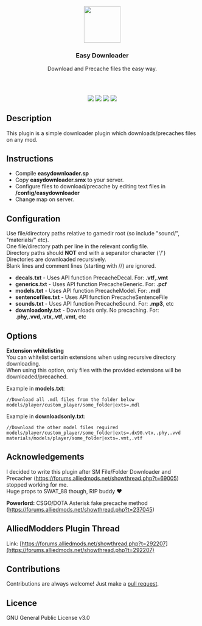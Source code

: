 <p align="center">
<img src="https://i.imgur.com/cptqDaD.png" height="96px" width="96px"/>
<br/>
<h3 align="center">Easy Downloader</h3>
<p align="center">Download and Precache files the easy way.</p>
<h2></h2>
</p>
<br />

<p align="center">
<a href="../../releases"><img src="https://img.shields.io/github/release/mobeigi/EasyDownloader.svg?style=flat-square" /></a>
<a href="../../issues"><img src="https://img.shields.io/github/issues/mobeigi/EasyDownloader.svg?style=flat-square" /></a>
<a href="../../pulls"><img src="https://img.shields.io/github/issues-pr/mobeigi/EasyDownloader.svg?style=flat-square" /></a> 
<a href="LICENSE.md"><img src="https://img.shields.io/github/license/mobeigi/EasyDownloader.svg?style=flat-square" /></a>
</p>

## Description
This plugin is a simple downloader plugin which downloads/precaches files on any mod. 

## Instructions
* Compile **easydownloader.sp**
* Copy **easydownloader.smx** to your server.
* Configure files to download/precache by editing text files in **/config/easydownloader**
* Change map on server.

## Configuration
Use file/directory paths relative to gamedir root (so include "sound/", "materials/" etc).  
One file/directory path per line in the relevant config file.  
Directory paths should **NOT** end with a separator character ('/')  
Directories are downloaded recursively.  
Blank lines and comment lines (starting with //) are ignored.  

* **decals.txt** - Uses API function PrecacheDecal. For: **.vtf**,**.vmt**
* **generics.txt** - Uses API function PrecacheGeneric. For: **.pcf**
* **models.txt** - Uses API function PrecacheModel. For: **.mdl**
* **sentencefiles.txt** - Uses API function PrecacheSentenceFile
* **sounds.txt** - Uses API function PrecacheSound. For: **.mp3**, etc
* **downloadonly.txt** - Downloads only. No precaching. For: **.phy**,**.vvd**,**.vtx**,**.vtf**,**.vmt**, etc

## Options

**Extension whitelisting**  
You can whitelist certain extensions when using recursive directory downloading.  
When using this option, only files with the provided extensions will be downloaded/precached.  

Example in **models.txt**:
```
//Download all .mdl files from the folder below
models/player/custom_player/some_folder|exts=.mdl
```

Example in **downloadsonly.txt**:
```
//Download the other model files required
models/player/custom_player/some_folder|exts=.dx90.vtx,.phy,.vvd
materials/models/player/some_folder|exts=.vmt,.vtf
```

## Acknowledgements 
I decided to write this plugin after SM File/Folder Downloader and Precacher (https://forums.alliedmods.net/showthread.php?t=69005) stopped working for me.  
Huge props to SWAT_88 though, RIP buddy ❤️

**Powerlord:** CSGO/DOTA Asterisk fake precache method (https://forums.alliedmods.net/showthread.php?t=237045)

## AlliedModders Plugin Thread
Link: [https://forums.alliedmods.net/showthread.php?t=292207](https://forums.alliedmods.net/showthread.php?t=292207)

## Contributions
Contributions are always welcome!
Just make a [pull request](../../pulls).

## Licence
GNU General Public License v3.0
